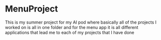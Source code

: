 # MenuProject
 This is my summer project for my AI pod where basically all of the projects I worked on is all in one folder and for the menu app it is all different applications that lead me to each of my projects that I have done
